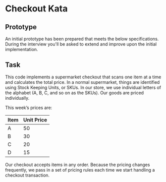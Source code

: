 # Checkout Kata

## Prototype

An initial prototype has been prepared that meets the below specifications.
During the interview you'll be asked to extend and improve upon the initial implementation.

## Task

This code implements a supermarket checkout that scans one item at a time and calculates the total price. In a normal supermarket, things are identified using Stock Keeping Units, or SKUs. In our store, we use individual letters of the alphabet (A, B, C, and so on as the SKUs). Our goods are priced individually.

This week’s prices are:

| Item | Unit Price | 
|------|------------|
| A    | 50         | 
| B    | 30         | 
| C    | 20         | 
| D    | 15         | 

Our checkout accepts items in any order. Because the pricing changes frequently, we pass in a set of pricing rules each time we start handling a checkout transaction.


